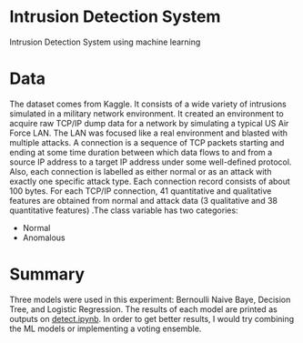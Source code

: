 # Intrusion Detection System
Intrusion Detection System using machine learning

# Data

The dataset comes from Kaggle. It consists of a wide variety of intrusions simulated in a military network
environment. It created an environment to acquire raw TCP/IP dump data for a network by simulating a typical US Air Force LAN. The LAN was focused like a real environment and blasted with multiple attacks. A connection is a sequence of TCP packets starting and ending at some time duration between which data flows to and from a source IP address to a target IP address under some well-defined protocol. Also, each connection is labelled as either normal or as an attack with exactly one specific attack type. Each connection record consists of about 100 bytes. For each TCP/IP connection, 41 quantitative and qualitative features are obtained from normal and attack data (3 qualitative and 38 quantitative features) .The class variable has two categories:
- Normal
- Anomalous

# Summary

Three models were used in this experiment: Bernoulli Naive Baye, Decision Tree, and Logistic Regression. The results of each model are printed as outputs on [detect.ipynb](https://github.com/DamoNeer/IDS/blob/main/detect.ipynb). In order to get better results, I would try combining the ML models or implementing a voting ensemble.

